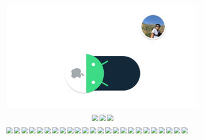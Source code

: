 <p align="center">
    <picture>
      <source media="(prefers-color-scheme: dark)" srcset="res/CarlitosDroid.png">
      <img alt="Repository 1" src="res/CarlitosDroid.png">
    </picture>
</p>

<p align="center">
 <img src="https://ziadoua.github.io/m3-Markdown-Badges/badges/Windows/windows2.svg">
 <img src="https://ziadoua.github.io/m3-Markdown-Badges/badges/macOS/macos1.svg">
 <img src="https://ziadoua.github.io/m3-Markdown-Badges/badges/Linux/linux3.svg">
</p>

  <img src="https://ziadoua.github.io/m3-Markdown-Badges/badges/Android/android2.svg">
  <img src="https://ziadoua.github.io/m3-Markdown-Badges/badges/iOS/ios1.svg">
  <img src="https://ziadoua.github.io/m3-Markdown-Badges/badges/Kotlin/kotlin3.svg">
  <img src="https://ziadoua.github.io/m3-Markdown-Badges/badges/Java/java1.svg">
  <img src="https://ziadoua.github.io/m3-Markdown-Badges/badges/Swift/swift2.svg">
  <img src="https://ziadoua.github.io/m3-Markdown-Badges/badges/React/react2.svg">
  <img src="https://ziadoua.github.io/m3-Markdown-Badges/badges/Firebase/firebase2.svg">
  <img src="https://ziadoua.github.io/m3-Markdown-Badges/badges/VisualStudioCode/visualstudiocode1.svg">
  <img src="https://ziadoua.github.io/m3-Markdown-Badges/badges/Xcode/xcode1.svg">
  <img src="https://ziadoua.github.io/m3-Markdown-Badges/badges/AndroidStudio/androidstudio2.svg">
  <img src="https://ziadoua.github.io/m3-Markdown-Badges/badges/PyCharm/pycharm2.svg">
  <img src="https://ziadoua.github.io/m3-Markdown-Badges/badges/HTML/html2.svg">
  <img src="https://ziadoua.github.io/m3-Markdown-Badges/badges/CSS/css2.svg">
  <img src="https://ziadoua.github.io/m3-Markdown-Badges/badges/Javascript/javascript2.svg">
  <img src="https://ziadoua.github.io/m3-Markdown-Badges/badges/Docker/docker1.svg">
  <img src="https://ziadoua.github.io/m3-Markdown-Badges/badges/TypeScript/typescript1.svg">
  <img src="https://ziadoua.github.io/m3-Markdown-Badges/badges/NodeJS/nodejs1.svg">
  <img src="https://ziadoua.github.io/m3-Markdown-Badges/badges/dotNET/dotnet1.svg">
  <img src="https://ziadoua.github.io/m3-Markdown-Badges/badges/Markdown/markdown2.svg">
  <img src="https://ziadoua.github.io/m3-Markdown-Badges/badges/Figma/figma2.svg">
  <img src="https://ziadoua.github.io/m3-Markdown-Badges/badges/Git/git2.svg">
  <img src="https://ziadoua.github.io/m3-Markdown-Badges/badges/SocketIO/socketio3.svg">
  <img src="https://ziadoua.github.io/m3-Markdown-Badges/badges/MongoDB/mongodb3.svg">
  <img src="https://ziadoua.github.io/m3-Markdown-Badges/badges/SQLite/sqlite1.svg">